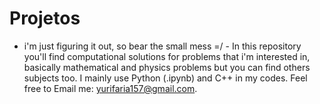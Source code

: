 # Projetos
- i'm just figuring it out, so bear the small mess =/ - 
In this repository you'll find computational solutions for problems that i'm interested in, basically mathematical and physics problems but you can find others subjects too. I mainly use Python (.ipynb) and C++ in my codes. Feel free to Email me: yurifaria157@gmail.com. 
